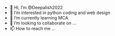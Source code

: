 - 👋 Hi, I’m @Deepalish2022
- 👀 I’m interested in python coding and web design
- 🌱 I’m currently learning MCA
- 💞️ I’m looking to collaborate on ...
- 📫 How to reach me ...

<!---
Deepalish2022/Deepalish2022 is a ✨ special ✨ repository because its `README.md` (this file) appears on your GitHub profile.
You can click the Preview link to take a look at your changes.
--->
